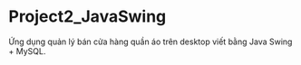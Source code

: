 # Project2_JavaSwing
Ứng dụng quản lý bán cửa hàng quần áo trên desktop viết bằng Java Swing + MySQL. 

